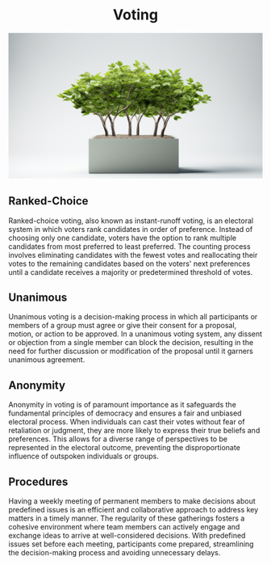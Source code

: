 <h1 align="center"> Voting </h1>

<p align="center" width="100%"><img src="../images/voting.png" /></p>

## Ranked-Choice

Ranked-choice voting, also known as instant-runoff voting, is an electoral system in which voters rank candidates in order of preference. Instead of choosing only one candidate, voters have the option to rank multiple candidates from most preferred to least preferred. The counting process involves eliminating candidates with the fewest votes and reallocating their votes to the remaining candidates based on the voters' next preferences until a candidate receives a majority or predetermined threshold of votes.

## Unanimous

Unanimous voting is a decision-making process in which all participants or members of a group must agree or give their consent for a proposal, motion, or action to be approved. In a unanimous voting system, any dissent or objection from a single member can block the decision, resulting in the need for further discussion or modification of the proposal until it garners unanimous agreement.

## Anonymity

Anonymity in voting is of paramount importance as it safeguards the fundamental principles of democracy and ensures a fair and unbiased electoral process. When individuals can cast their votes without fear of retaliation or judgment, they are more likely to express their true beliefs and preferences. This allows for a diverse range of perspectives to be represented in the electoral outcome, preventing the disproportionate influence of outspoken individuals or groups.

## Procedures

Having a weekly meeting of permanent members to make decisions about predefined issues is an efficient and collaborative approach to address key matters in a timely manner. The regularity of these gatherings fosters a cohesive environment where team members can actively engage and exchange ideas to arrive at well-considered decisions. With predefined issues set before each meeting, participants come prepared, streamlining the decision-making process and avoiding unnecessary delays. 